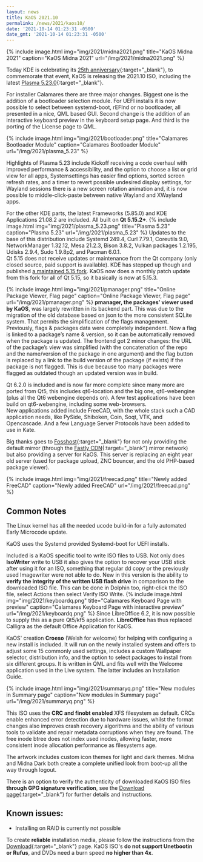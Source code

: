 ```yaml
---
layout: news
title: KaOS 2021.10
permalink: /news/2021/kaos10/
date: '2021-10-14 01:23:31 -0500'
date_gmt: '2021-10-14 01:23:31 -0500'
---
```


{% include image.html
            img="img/2021/midna2021.png"
            title="KaOS Midna 2021"
            caption="KaOS Midna 2021"
            url="/img/2021/midna2021.png" %}
            
Today KDE is celebrating its [25th anniversary](https://25years.kde.org/){:target="_blank"}, to commemorate that event, KaOS is releasing the 2021.10 ISO, including the latest [Plasma 5.23.0](https://kde.org/announcements/plasma/5/5.23.0/){:target="_blank"}.

For installer Calamares there are three major changes. Biggest one is the addition of a bootloader selection module. For UEFI installs it is now possible to select between systemd-boot, rEFInd or no bootloader, all presented in a nice, QML based GUI. Second change is the addition of an interactive keyboard preview in the keyboard setup page. And third is the porting of the License page to QML.

{% include image.html
            img="img/2021/bootloader.png"
            title="Calamares Bootloader Module"
            caption="Calamares Bootloader Module"
            url="/img/2021/plasma_5.23" %}

Highlights of Plasma 5.23 include Kickoff receiving a code overhaul with improved performance & accessibility, and the option to choose a list or grid view for all apps, Systemsettings has easier find options, sorted screen refresh rates, and a timer to revert possible undesired display settings, for Wayland sessions there is a new screen rotation animation and, it is now possible to middle-click-paste between native Wayland and XWayland apps.

For the other KDE parts, the latest Frameworks (5.85.0) and KDE Applications 21.08.2 are included.  All built on **Qt 5.15.2+**.
{% include image.html
            img="img/2021/plasma_5.23.png"
            title="Plasma 5.23"
            caption="Plasma 5.23"
            url="/img/2021/plasma_5.23" %}
Updates to the base of this distribution include Systemd 249.4, Curl 7.79.1, Coreutils 9.0, NetworkManager 1.32.12, Mesa 21.2.3, Bison 3.8.2, Vulkan packages 1.2.195, Udisks 2.9.4, Sudo 1.9.8p2, and Pacman 6.0.1.  
Qt 5.15 does not receive updates or maintenance from the Qt company (only closed source, paid support is available). KDE has stepped up though and published [a maintained 5.15 fork](https://dot.kde.org/2021/04/06/announcing-kdes-qt-5-patch-collection). KaOS now does a monthly patch update from this fork for all of Qt 5.15, so it basically is now at 5.15.3.

{% include image.html
            img="img/2021/pmanager.png"
            title="Online Package Viewer, Flag page"
            caption="Online Package Viewer, Flag page"
            url="/img/2021/pmanager.png" %}
**pmanager, the packages’ viewer used by KaOS**, was largely rewritten in its backend part. This was due to the migration of the old database based on json to the more consistent SQLite system. That permits the simplification of the flags management. Previously, flags & packages data were completely independent. Now a flag is linked to a package’s name &amp; version, so it can be automatically removed when the package is updated. The frontend got 2 minor changes: the URL of the package’s view was simplified (with the concatenation of the repo and the name/version of the package in one argument) and the flag button is replaced by a link to the build version of the package (if exists) if the package is not flagged. This is due because too many packages were flagged as outdated though an updated version was in build.

Qt 6.2.0 is included and is now far more complete since many more are ported from Qt5, this includes qt6-location and the big one, qt6-webengine (plus all the Qt6 webengine depends on). A few test applications have been build on qt6-webengine, including some web-browsers.  
New applications added include FreeCAD, with the whole stack such a CAD application needs, like PySide, Shiboken, Coin, Soqt, VTK, and Opencascade. And a few Language Server Protocols have been added to use in Kate.

Big thanks goes to [Fosshost](https://fosshost.org/){:target="_blank"} for not only providing the default mirror (through the [Fastly CDN](https://fosshost.org/news/fosshost-mirror-service-changes){:target="_blank"} mirror network) but also providing a server for KaOS. This server is replacing an eight year old server (used for package upload, ZNC bouncer, and the old PHP-based package viewer).


{% include image.html
            img="img/2021/freecad.png"
            title="Newly added FreeCAD"
            caption="Newly added FreeCAD"
            url="/img/2021/freecad.png" %}

## Common Notes
The Linux kernel has all the needed ucode build-in for a fully automated Early Microcode update. 

KaOS uses the Systemd provided Systemd-boot for UEFI installs.

Included is a KaOS specific tool to write ISO files to USB. Not only does **IsoWriter** write to USB it also gives the option to recover your USB stick after using it for an ISO, something that regular dd copy or the previously used Imagewriter were not able to do.  New in this version is the ability to **verify the integrity of the written USB flash drive** in comparison to the downloaded ISO file.  This can be done in Dolphin too, right-click the ISO file, select Actions then select Verify ISO Write.
{% include image.html
            img="img/2021/keyboardq.png"
            title="Calamares Keyboard Page with preview"
            caption="Calamares Keyboard Page with interactive preview"
            url="/img/2021/keyboardq.png" %}
Since LibreOffice 6.2, it is now possible to supply this as a pure Qt5/kf5 application. **LibreOffice** has thus replaced Calligra as the default Office Application for KaOS.

KaOS' creation **Croeso** (Welsh for welcome) for helping with configuring a new install is included. It will run on the newly installed system and offers to adjust some 15 commonly used settings, includes a custom Wallpaper selector, distribution info, and the option to select packages to install from six different groups.  It is written in QML and fits well with the Welcome application used in the Live system.  The latter includes an Installation Guide.

{% include image.html
            img="img/2021/summaryq.png"
            title="New modules in Summary page"
            caption="New modules in Summary page"
            url="/img/2021/summaryq.png" %}

This ISO uses the **CRC and finobt enabled** XFS filesystem as default. CRCs enable enhanced error detection due to hardware issues, whilst the format changes also improves crash recovery algorithms and the ability of various tools to validate and repair metadata corruptions when they are found. The free inode btree does not index used inodes, allowing faster, more consistent inode allocation performance as filesystems age.

The artwork includes custom icon themes for light and dark themes. Midna and Midna Dark both create a complete unified look from boot-up all the way through logout.

There is an option to verify the authenticity of downloaded KaOS ISO files **through GPG signature verification**, see the [Download page](https://kaosx.us/pages/download/#authenticity-check){:target="_blank"} for further details and instructions.

## Known issues:
* Installing on RAID is currently not possible

To create **reliable** installation media, please follow the instructions from the [Download](http://kaosx.us/download/){:target="_blank"} page. KaOS ISO's **do not support Unetbootin or Rufus**, and DVDs need a burn speed **no higher than 4x**.
